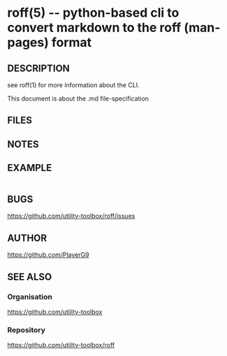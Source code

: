 roff(5) -- python-based cli to convert markdown to the roff (man-pages) format
=============================================

## DESCRIPTION

see roff(1) for more information about the CLI.

This document is about the .md file-specification

## FILES


## NOTES


## EXAMPLE

```markdown

```

## BUGS

https://github.com/utility-toolbox/roff/issues

## AUTHOR

https://github.com/PlayerG9

## SEE ALSO

### Organisation
https://github.com/utility-toolbox

### Repository
https://github.com/utility-toolbox/roff
